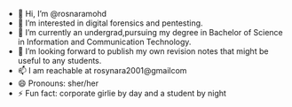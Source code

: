 - 👋 Hi, I’m @rosnaramohd
- 👀 I’m interested in digital forensics and pentesting. 
- 🌱 I’m currently an undergrad,pursuing my degree in Bachelor of Science in Information and Communication Technology. 
- 💞️ I’m looking forward to publish my own revision notes that might be useful to any students. 
- 📫 I am reachable at rosynara2001@gmailcom
- 😄 Pronouns: sher/her
- ⚡ Fun fact: corporate girlie by day and a student by night

<!---
rosnaramohd/rosnaramohd is a ✨ special ✨ repository because its `README.md` (this file) appears on your GitHub profile.
You can click the Preview link to take a look at your changes.
--->
